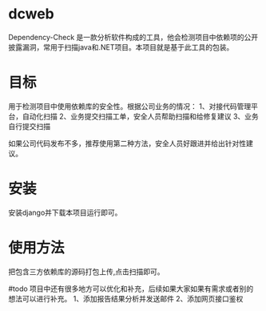# dcweb
Dependency-Check 是一款分析软件构成的工具，他会检测项目中依赖项的公开披露漏洞，常用于扫描java和.NET项目。本项目就是基于此工具的包装。

# 目标
用于检测项目中使用依赖库的安全性。根据公司业务的情况：
1、对接代码管理平台，自动化扫描
2、业务提交扫描工单，安全人员帮助扫描和给修复建议
3、业务自行提交扫描

如果公司代码发布不多，推荐使用第二种方法，安全人员好跟进并给出针对性建议。

# 安装
安装django并下载本项目运行即可。

# 使用方法
把包含三方依赖库的源码打包上传,点击扫描即可。

#todo
项目中还有很多地方可以优化和补充，后续如果大家如果有需求或者别的想法可以进行补充。
1、添加报告结果分析并发送邮件
2、添加网页接口鉴权
